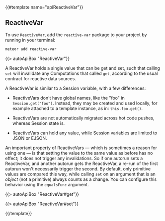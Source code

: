 {{#template name="apiReactiveVar"}}


<h2 id="reactivevar_pkg"><span>ReactiveVar</span></h2>

To use `ReactiveVar`, add the `reactive-var` package to your project by running
in your terminal:

```bash
meteor add reactive-var
```

{{> autoApiBox "ReactiveVar"}}

A ReactiveVar holds a single value that can be get and set, such that calling
`set` will invalidate any Computations that called `get`, according to the
usual contract for reactive data sources.

A ReactiveVar is similar to a Session variable, with a few differences:

* ReactiveVars don't have global names, like the "foo" in `Session.get("foo")`.
  Instead, they may be created and used locally, for example attached to a
  template instance, as in: `this.foo.get()`.

* ReactiveVars are not automatically migrated across hot code pushes,
  whereas Session state is.

* ReactiveVars can hold any value, while Session variables are limited to
  JSON or EJSON.

An important property of ReactiveVars &mdash; which is sometimes a
reason for using one &mdash; is that setting the value to the same
value as before has no effect; it does not trigger any invalidations.
So if one autorun sets a ReactiveVar, and another autorun gets the
ReactiveVar, a re-run of the first autorun won't necessarily trigger
the second.  By default, only primitive values are compared this way,
while calling `set` on an argument that is an *object* (not a
primitive) always counts as a change.  You can configure this behavior
using the `equalsFunc` argument.

{{> autoApiBox "ReactiveVar#get"}}

{{> autoApiBox "ReactiveVar#set"}}

{{/template}}
